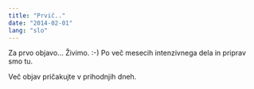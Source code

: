 ```yaml
---
title: "Prvič.."
date: "2014-02-01"
lang: "slo"
---
```


Za prvo objavo... Živimo. :-) Po več mesecih intenzivnega dela in priprav smo tu.

Več objav pričakujte v prihodnjih dneh.
